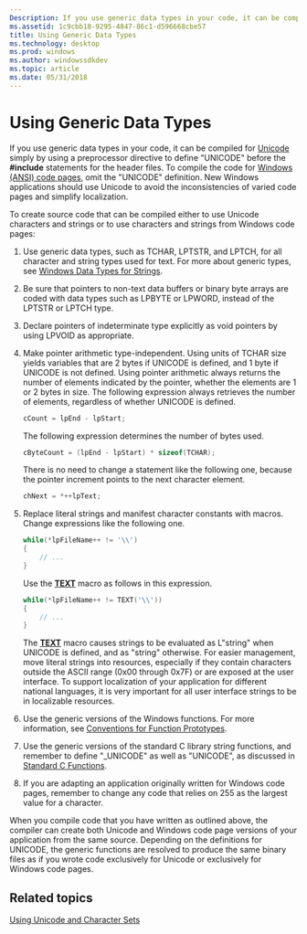 ```yaml
---
Description: If you use generic data types in your code, it can be compiled for Unicode simply by using a preprocessor directive to define &\#0034;UNICODE&\#0034; before the \#include statements for the header files.
ms.assetid: 1c9cbb18-9295-4847-86c1-d596668cbe57
title: Using Generic Data Types
ms.technology: desktop
ms.prod: windows
ms.author: windowssdkdev
ms.topic: article
ms.date: 05/31/2018
---
```


# Using Generic Data Types

If you use generic data types in your code, it can be compiled for [Unicode](unicode.md) simply by using a preprocessor directive to define "UNICODE" before the **\#include** statements for the header files. To compile the code for [Windows (ANSI) code pages](code-pages.md), omit the "UNICODE" definition. New Windows applications should use Unicode to avoid the inconsistencies of varied code pages and simplify localization.

To create source code that can be compiled either to use Unicode characters and strings or to use characters and strings from Windows code pages:

1.  Use generic data types, such as TCHAR, LPTSTR, and LPTCH, for all character and string types used for text. For more about generic types, see [Windows Data Types for Strings](windows-data-types-for-strings.md).
2.  Be sure that pointers to non-text data buffers or binary byte arrays are coded with data types such as LPBYTE or LPWORD, instead of the LPTSTR or LPTCH type.
3.  Declare pointers of indeterminate type explicitly as void pointers by using LPVOID as appropriate.
4.  Make pointer arithmetic type-independent. Using units of TCHAR size yields variables that are 2 bytes if UNICODE is defined, and 1 byte if UNICODE is not defined. Using pointer arithmetic always returns the number of elements indicated by the pointer, whether the elements are 1 or 2 bytes in size. The following expression always retrieves the number of elements, regardless of whether UNICODE is defined.

    ```C++
    cCount = lpEnd - lpStart;
    ```

    

    The following expression determines the number of bytes used.

    ```C++
    cByteCount = (lpEnd - lpStart) * sizeof(TCHAR);
    ```

    

    There is no need to change a statement like the following one, because the pointer increment points to the next character element.

    ```C++
    chNext = *++lpText;
    ```

    

5.  Replace literal strings and manifest character constants with macros. Change expressions like the following one.

    ```C++
    while(*lpFileName++ != '\\')
    {
        // ...
    }
    ```

    

    Use the [**TEXT**](/windows/desktop/api/Winnt/nf-winnt-text) macro as follows in this expression.

    ```C++
    while(*lpFileName++ != TEXT('\\'))
    {
        // ...
    }
    ```

    

    The [**TEXT**](/windows/desktop/api/Winnt/nf-winnt-text) macro causes strings to be evaluated as L"string" when UNICODE is defined, and as "string" otherwise. For easier management, move literal strings into resources, especially if they contain characters outside the ASCII range (0x00 through 0x7F) or are exposed at the user interface. To support localization of your application for different national languages, it is very important for all user interface strings to be in localizable resources.

6.  Use the generic versions of the Windows functions. For more information, see [Conventions for Function Prototypes](conventions-for-function-prototypes.md).
7.  Use the generic versions of the standard C library string functions, and remember to define "\_UNICODE" as well as "UNICODE", as discussed in [Standard C Functions](standard-c-functions.md).
8.  If you are adapting an application originally written for Windows code pages, remember to change any code that relies on 255 as the largest value for a character.

When you compile code that you have written as outlined above, the compiler can create both Unicode and Windows code page versions of your application from the same source. Depending on the definitions for UNICODE, the generic functions are resolved to produce the same binary files as if you wrote code exclusively for Unicode or exclusively for Windows code pages.

## Related topics

<dl> <dt>

[Using Unicode and Character Sets](using-unicode-and-character-sets.md)
</dt> </dl>

 

 



